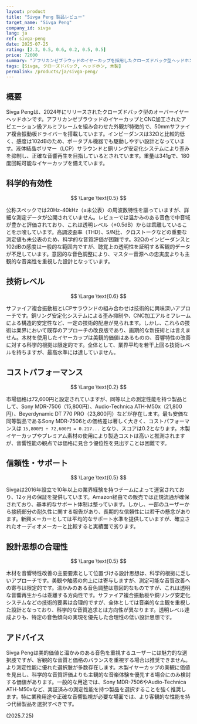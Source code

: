 ```yaml
---
layout: product
title: "Sivga Peng 製品レビュー"
target_name: "Sivga Peng"
company_id: sivga
lang: ja
ref: sivga-peng
date: 2025-07-25
rating: [2.3, 0.5, 0.6, 0.2, 0.5, 0.5]
price: 72600
summary: "アフリカンゼブラウッドのイヤーカップを採用したクローズドバック型ヘッドホンで、50mmサファイア複合振動板ドライバーを搭載。温かみのあるサウンドシグネチャーを持つが、同等性能の製品と比較してコストパフォーマンスは低い。"
tags: [Sivga, クローズドバック, ヘッドホン, 木製]
permalink: /products/ja/sivga-peng/
---
```

## 概要

Sivga Pengは、2024年にリリースされたクローズドバック型のオーバーイヤーヘッドホンです。アフリカンゼブラウッドのイヤーカップとCNC加工されたアビエーション級アルミフレームを組み合わせた外観が特徴的で、50mmサファイア複合振動板ドライバーを搭載しています。インピーダンスは32Ωと比較的低く、感度は102dBのため、ポータブル機器でも駆動しやすい設計となっています。液体結晶ポリマー（LCP）サラウンドと銅リング安定化システムにより歪みを抑制し、正確な音響再生を目指しているとされています。重量は341gで、180度回転可能なイヤーカップを備えています。

## 科学的有効性

$$ \Large \text{0.5} $$

公称スペックでは20Hz-40kHz（±未公表）の周波数特性を謳っていますが、詳細な測定データが公開されていません。レビューでは温かみのある音色で中音域が豊かと評価されており、これは透明レベル（±0.5dB）からは乖離していることを示唆しています。高調波歪率（THD）、S/N比、クロストークなどの重要な測定値も未公表のため、科学的な音質評価が困難です。32Ωのインピーダンスと102dBの感度は一般的な範囲内ですが、聴覚上の透明性を証明する客観的データが不足しています。意図的な音色調整により、マスター音源への忠実度よりも主観的な音楽性を重視した設計となっています。

## 技術レベル

$$ \Large \text{0.6} $$

サファイア複合振動板とLCPサラウンドの組み合わせは技術的に興味深いアプローチです。銅リング安定化システムによる歪み抑制や、CNC加工アルミフレームによる構造的安定性など、一定の技術的配慮が見られます。しかし、これらの技術は業界において既存のアプローチの改良版であり、画期的な新技術とは言えません。木材を使用したイヤーカップは美観的価値はあるものの、音響特性の改善に対する科学的根拠は限定的です。全体として、業界平均を若干上回る技術レベルを持ちますが、最高水準には達していません。

## コストパフォーマンス

$$ \Large \text{0.2} $$

市場価格は72,600円と設定されていますが、同等以上の測定性能を持つ製品として、Sony MDR-7506（15,800円）、Audio-Technica ATH-M50x（21,800円）、Beyerdynamic DT 770 PRO（23,800円）などが存在します。最も安価な同等製品であるSony MDR-7506との価格差は著しく大きく、コストパフォーマンスは `15,800円 ÷ 72,600円 = 0.217...` となり、スコアは0.2となります。木製イヤーカップやプレミアム素材の使用により製造コストは高いと推測されますが、音響性能の観点では価格に見合う優位性を見出すことは困難です。

## 信頼性・サポート

$$ \Large \text{0.5} $$

Sivgaは2016年設立で10年以上の業界経験を持つチームによって運営されており、12ヶ月の保証を提供しています。Amazon経由での販売では正規流通が確保されており、基本的なサポート体制は整っています。しかし、一部のユーザーから接続部分の耐久性に関する報告があり、長期的な信頼性には若干の懸念があります。新興メーカーとしては平均的なサポート水準を提供していますが、確立されたオーディオメーカーと比較すると実績面で劣ります。

## 設計思想の合理性

$$ \Large \text{0.5} $$

木材を音響特性改善の主要要素として位置づける設計思想は、科学的根拠に乏しいアプローチです。美観や触感の向上には寄与しますが、測定可能な音質改善への寄与は限定的です。温かみのある音色調整は意図的なものですが、これは透明な音響再生からは乖離する方向性です。サファイア複合振動板や銅リング安定化システムなどの技術的要素は合理的ですが、全体としては音楽的な主観を重視した設計となっており、科学的な音質追求とは方向性が異なります。透明レベル達成よりも、特定の音色傾向の実現を優先した合理性の低い設計思想です。

## アドバイス

Sivga Pengは美的価値と温かみのある音色を重視するユーザーには魅力的な選択肢ですが、客観的な音質と価格のバランスを重視する場合は推奨できません。より測定性能に優れた選択肢が多数存在します。木製イヤーカップの美観に価値を見出し、科学的な音質評価よりも主観的な音楽体験を優先する場合にのみ検討する価値があります。一般的な用途では、Sony MDR-7506やAudio-Technica ATH-M50xなど、実証済みの測定性能を持つ製品を選択することを強く推奨します。特に業務用途や正確な音響監視が必要な場面では、より客観的な性能を持つ代替製品を選択すべきです。

(2025.7.25)
